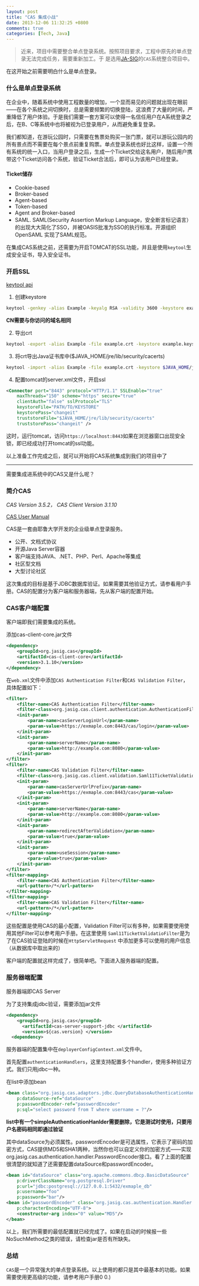 ```yaml
---
layout: post
title: "CAS 集成小战"
date: 2013-12-06 11:32:25 +0800
comments: true
categories: [Tech, Java]
---
```

> 近来，项目中需要整合单点登录系统。按照项目要求，工程中原先的单点登录无法完成任务，需要重新加工。于
> 是选用[JA-SIG](http://www.jasig.org/)的`CAS`系统整合项目中。

在这开始之前需要明白什么是单点登录。

### 什么是单点登录系统

在企业中，随着系统中使用工程数量的增加，一个显而易见的问题就出现在眼前——在各个系统之间切换时，总是需要频繁的切换登陆，这浪费了大量的时间，严重降低了用户体验。于是我们需要一套方案可以使得一名信任用户在A系统登录之后，在B、C等系统中也将被视为已登录用户，从而避免重复登录。

我们都知道，在游玩公园时，只需要在售票处购买一张门票，就可以游玩公园内的所有景点而不需要在每个景点前重复购票。单点登录系统也好比这样，设置一个所有系统的统一入口，当用户登录之后，生成一个Ticket交给这名用户，随后用户携带这个Ticket访问各个系统，验证Ticket合法后，即可认为该用户已经登录。

#### Ticket储存

+ Cookie-based
+ Broker-based
+ Agent-based
+ Token-based
+ Agent and Broker-based
+ SAML. SAML(Security Assertion Markup Language，安全断言标记语言）的出现大大简化了SSO，并被OASIS批准为SSO的执行标准。开源组织OpenSAML 实现了SAML规范。

在集成CAS系统之前，还需要为开启TOMCAT的SSL功能，并且是使用`keytool`生成安全证书，导入安全证书。

### 开启SSL

[keytool api](http://docs.oracle.com/javase/6/docs/technotes/tools/solaris/keytool.html "keytool api")

1. 创建keystore

``` bash
keytool -genkey -alias Example -keyalg RSA -validity 3600 -keystore example.keystore -storepass changeit
```

**CN需要与你访问的域名相同**

2. 导出crt

``` bash
keytool -export -alias Example -file example.crt -keystore example.keystore -storepass changeit
```

3. 将crt导出Java证书库中($JAVA_HOME/jre/lib/security/cacerts)

``` bash
keytool -import -alias Example -file example.crt -keystore $JAVA_HOME/jre/lib/security/cacerts
```

4. 配置tomcat的server.xml文件，开启ssl

``` xml
<Connector port="8443" protocol="HTTP/1.1" SSLEnable="true"
    maxThreads="150" scheme="https" secure="true"
    clientAuth="false" sslProtocol="TLS"
    keystoreFile="PATH/TO/KEYSTORE"
    keystorePass="changeit"
    truststoreFile="$JAVA_HOME/jre/lib/security/cacerts"
    truststorePass="changeit" />
```

这时，运行tomcat，访问`https://localhost:8443`如果在浏览器窗口出现安全锁，即已经成功打开tomcat的ssl功能。

以上准备工作完成之后，就可以开始将CAS系统集成到我们的项目中了

------------------------------------------------------------------------------------------------

需要集成进系统中的CAS又是什么呢？

### 简介CAS

*CAS Version 3.5.2， CAS Client Version 3.1.10*

[CAS User Manual](https://wiki.jasig.org/display/CASUM/Home "CAS User Manual")

CAS是一套由耶鲁大学开发的企业级单点登录服务。

+ 公开、文档式协议
+ 开源Java Server容器
+ 客户端支持JAVA、.NET、PHP、Perl、Apache等集成
+ 社区型文档
+ 大型讨论社区

这次集成的目标是基于JDBC数据库验证。如果需要其他验证方式，请参看用户手册。CAS的配置分为客户端和服务器端，先从客户端的配置开始。


### CAS客户端配置

客户端即我们需要集成的系统。

添加cas-client-core.jar文件

``` xml
<dependency>
    <groupId>org.jasig.cas</groupId>
    <artifactId>cas-client-core</artifactId>
    <version>3.1.10</version>
</dependency>
```

在`web.xml`文件中添加`CAS Authentication Filter`和`CAS Validation Filter`，具体配置如下：

``` xml
<filter>
    <filter-name>CAS Authentication Filter</filter-name>
    <filter-class>org.jasig.cas.client.authentication.AuthenticationFilter</filter-class>
    <init-param>
        <param-name>casServerLoginUrl</param-name>
        <param-value>https://exmaple.com:8443/cas/login</param-value>
    </init-param>
    <init-param>
        <param-name>serverName</param-name>
        <param-value>http://example.com:8080</param-value>
    </init-param>
</filter>
<filter>
    <filter-name>CAS Validation Filter</filter-name>
    <filter-class>org.jasig.cas.client.validation.Saml11TicketValidationFilter</filter-class>
    <init-param>
        <param-name>casServerUrlPrefix</param-name>
        <param-value>https://exmaple.com:8443/cas</param-value>
    </init-param>
    <init-param>
        <param-name>serverName</param-name>
        <param-value>http://example.com:8080</param-value>
    </init-param>
    <init-param>
        <param-name>redirectAfterValidation</param-name>
        <param-value>true</param-value>
    </init-param>
    <init-param>
        <param-name>useSession</param-name>
        <para-value>true</param-value>
    </init-param>
</filter>
<filter-mapping>
    <filter-name>CAS Authentication Filter</filter-name>
    <url-pattern>/*</url-pattern>
</filter-mapping>
<filter-mapping>
    <filter-name>CAS Validation Filter</filter-name>
    <url-pattern>/*</url-pattern>
</filter-mapping>
```

这些配置是使用CAS的最小配置，Validation
Filter可以有多种，如果需要使用使用其他Filter可以参考用户手册。在这里使用
`Saml11TicketValidatioFilter`是为了在CAS验证登陆的时候在`HttpServletRequest`
中添加更多可以使用的用户信息（从数据库中取出来的）

客户端的配置就这样完成了，很简单吧。下面进入服务器端的配置。

### 服务器端配置

服务器端即CAS Server

为了支持集成jdbc验证，需要添加jar文件

``` xml
<dependency>
    <groupId>org.jasig.cas</groupId>
      <artifactId>cas-server-support-jdbc </artifactId>
      <version>${cas.version} </version>
  <dependency>
```

服务器端的配置集中在`deployerConfigContext.xml`文件中。

首先配置`authenticationHandlers`，这里支持配置多个handler，使用多种验证方式。我们只用jdbc一种。

在list中添加bean

``` xml
<bean class="org.jasig.cas.adaptors.jdbc.QueryDatabaseAuthenticationHandler"
    p:dataSource-ref="dataSource"
    p:passwordEncoder-ref="passwordEncoder"
    p:sql="select password from T where username = ?"/>
```

**list中有一个simpleAuthenticationHanlder需要删除，它是测试时使用，只要用户名密码相同即通过验证**

其中dataSource为必须属性。passwordEncoder是可选属性，它表示了密码的加密方式，CAS提供MD5和SHA1两种，当然你也可以自定义你的加密方式——实现org.jasig.cas.authentication.handler.PasswordEncoder接口。看了上面的配置很清楚的就知道了还需要配置dataSource和passwordEncoder。

``` xml
<bean id="dataSource" class="org.apache.commons.dbcp.BasicDataSource"
    p:driverClassName="org.postgresql.Driver"
    p:url="jdbc:postgresql://127.0.0.1:5432/exmaple_db"
    p:username="foo"
    p:password="bar"/>
<bean id="passwordEncoder" class="org.jasig.cas.authentication.Handler.DefaultPasswordEncoder"
    p:characterEncoding="UTF-8">
    <constructor-arg index="0" value="MD5"/>
</bean>
```
以上，我们所需要的最低配置就已经完成了。如果在启动的时候报一些NoSuchMethod之类的错误，请检查jar是否有所缺失。

### 总结

`CAS`是一个异常强大的单点登录系统。以上使用的都只是其中最基本的功能。如果需要使用更高级的功能，请参考用户手册0 0.)
